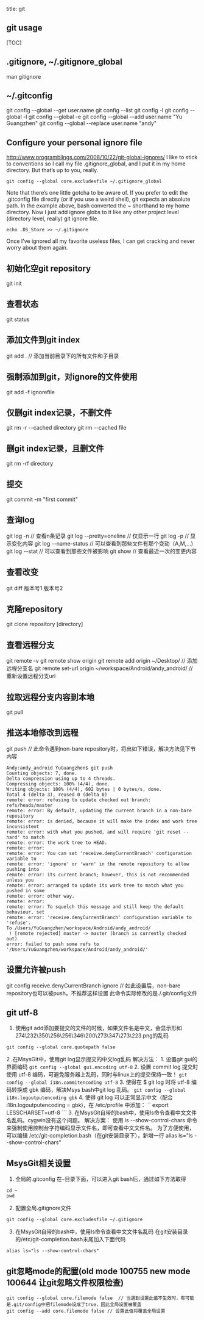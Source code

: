 title: git 

## git usage
[TOC]

## .gitignore, ~/.gitignore_global
man gitignore 

## ~/.gitconfig
git config --global --get user.name
git config --list
git config -l
git config --global -l
git config --global -e
git config --global --add user.name "Yu Guangzhen"
git config --global --replace user.name "andy"

## Configure your personal ignore file
http://www.programblings.com/2008/10/22/git-global-ignores/
I like to stick to conventions so I call my file .gitignore_global, and I put it in my home directory. But that’s up to you, really.
```
git config --global core.excludesfile ~/.gitignore_global
```
Note that there’s one little gotcha to be aware of. If you prefer to edit the .gitconfig file directly (or if you use a weird shell), git expects an absolute path. In the example above, bash converted the ~ shorthand to my home directory.
Now I just add ignore globs to it like any other project level (directory level, really) git ignore file.
```
echo .DS_Store >> ~/.gitignore
```
Once I’ve ignored all my favorite useless files, I can get cracking and never worry about them again.

## 初始化空git repository
git init

## 查看状态
git status

## 添加文件到git index
git add . // 添加当前目录下的所有文件和子目录

## 强制添加到git，对ignore的文件使用
git add -f ignorefile

## 仅删git index记录，不删文件
git rm -r --cached directory
git rm --cached file

## 删git index记录，且删文件
git rm -rf directory

## 提交
git commit -m "first commit"

## 查询log
git log -n // 查看n条记录
git log --pretty=oneline // 仅显示一行
git log -p // 显示变化内容
git log --name-status // 可以查看到那些文件有那个变动（A,M,...)
git log --stat // 可以查看到那些文件被影响
git show // 查看最近一次的变更内容

## 查看改变
git diff 版本号1 版本号2

## 克隆repository
git clone repository [directory]

## 查看远程分支
git remote -v
git remote show origin
git remote add origin ~/Desktop/ // 添加远程分支名
git remote set-url origin ~/workspace/Android/andy_android/ // 重新设置远程分支url

## 拉取远程分支内容到本地
git pull

## 推送本地修改到远程
git push // 此命令遇到non-bare repository时，将出如下错误，解决方法见下节内容
```
Andy:andy_android YuGuangzhen$ git push
Counting objects: 7, done.
Delta compression using up to 4 threads.
Compressing objects: 100% (4/4), done.
Writing objects: 100% (4/4), 602 bytes | 0 bytes/s, done.
Total 4 (delta 3), reused 0 (delta 0)
remote: error: refusing to update checked out branch: refs/heads/master
remote: error: By default, updating the current branch in a non-bare repository
remote: error: is denied, because it will make the index and work tree inconsistent
remote: error: with what you pushed, and will require 'git reset --hard' to match
remote: error: the work tree to HEAD.
remote: error: 
remote: error: You can set 'receive.denyCurrentBranch' configuration variable to
remote: error: 'ignore' or 'warn' in the remote repository to allow pushing into
remote: error: its current branch; however, this is not recommended unless you
remote: error: arranged to update its work tree to match what you pushed in some
remote: error: other way.
remote: error: 
remote: error: To squelch this message and still keep the default behaviour, set
remote: error: 'receive.denyCurrentBranch' configuration variable to 'refuse'.
To /Users/YuGuangzhen/workspace/Android/andy_android/
 ! [remote rejected] master -> master (branch is currently checked out)
error: failed to push some refs to '/Users/YuGuangzhen/workspace/Android/andy_android/'

```

## 设置允许被push
git config receive.denyCurrentBranch ignore // 如此设置后，non-bare repository也可以被push，不推荐这样设置  此命令实际修改的是./.git/config文件

<!-- ??如果希望保留生产服务器上所做的改动,仅仅并入新配置项, 处理方法如下:
http://www.cnlvzi.com/index.php/Index/article/id/119

git stash

git pull

git stash pop

然后可以使用git diff -w +文件名 来确认代码自动合并的情况.


反过来,如果希望用代码库中的文件完全覆盖本地工作版本. 方法如下:

git reset --hard

git pull 


http://www.01happy.com/git-resolve-conflicts/

有时候使用Git工作得小心，特别是涉及到一些高级操作，甚至一些很小的操作，例如删除一个分支。其实没有必要，只要git库不删除，就可以恢复，因为git的历史记录是不可修改的，也就是说你不能更改任何已经发生的事情。你做的任何操作都只是在原来的操作上修改。也就是说，即使你删除了一个分支，修改了一个提交，或者强制重置，你仍然可以回滚这些操作。

工具/原料
git
方法/步骤
1
git reflog。reflog它会记录所有HEAD的历史，也就是说当你做 reset，checkout等操作的时候，这些操作会被记录在reflog中。
git reset -hard 的误操作的解决办法
2
如果我们要找回我们第二次commit，只需要做如下操作：
git reset --hard 98abc5a
3
所以，如果因为reset等操作丢失一个提交的时候，你总是可以把它找回来。



-->

## git utf-8

1. 使用git add添加要提交的文件的时候，如果文件名是中文，会显示形如274\232\350\256\256\346\200\273\347\273\223.png的乱码
```
git config --global core.quotepath false

```
2 .在MsysGit中，使用git log显示提交的中文log乱码
解决方法：
    1. 设置git gui的界面编码
    ```
    git config --global gui.encoding utf-8
    ```
    2. 设置 commit log 提交时使用 utf-8 编码，可避免服务器上乱码，同时与linux上的提交保持一致！
    ```
    git config --global i18n.commitencoding utf-8
    ```
    3. 使得在 $ git log 时将 utf-8 编码转换成 gbk 编码，解决Msys bash中git log 乱码。
    ```
    git config --global i18n.logoutputencoding gbk
    ```
    4. 使得 git log 可以正常显示中文（配合i18n.logoutputencoding = gbk)，在 /etc/profile 中添加：
    ``
    export LESSCHARSET=utf-8
    ```
3. 在MsysGit自带的bash中，使用ls命令查看中文文件名乱码。cygwin没有这个问题。
解决方案：
使用 ls --show-control-chars 命令来强制使用控制台字符编码显示文件名，即可查看中文文件名。
为了方便使用，可以编辑 /etc/git-completion.bash（在git安装目录下），新增一行 alias ls="ls --show-control-chars"

## MsysGit相关设置
1. 全局的.gitconfig 在`~`目录下面，可以进入git bash后，通过如下方法取得
```
cd ~
pwd
```
2. 配置全局.gitignore文件
```
git config --global core.excludesfile ~/.gitignore
```
3. 在MsysGit自带的bash中，使用ls命令查看中文文件名乱码
在git安装目录的/etc/git-completion.bash末尾加入下面代码
```
alias ls="ls --show-control-chars"
```

## git忽略mode的配置(old mode 100755 new mode 100644 让git忽略文件权限检查)
```
git config --global core.filemode false  // 当遇到设置此值不生效时，有可能是.git/config中把filemode设成了true，因此全局设置被覆盖
git config --add core.filemode false // 设置此值将覆盖全局设置
```

